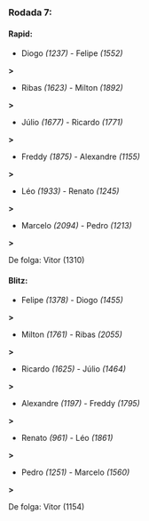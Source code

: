 ### Rodada 7:

#### Rapid:

* Diogo *(1237)*     -     Felipe *(1552)*

 **>** 
* Ribas *(1623)*     -     Milton *(1892)*

 **>** 
* Júlio *(1677)*     -     Ricardo *(1771)*

 **>** 
* Freddy *(1875)*     -     Alexandre *(1155)*

 **>** 
* Léo *(1933)*     -     Renato *(1245)*

 **>** 
* Marcelo *(2094)*     -     Pedro *(1213)*

 **>** 

De folga: Vitor (1310)

#### Blitz:

* Felipe *(1378)*     -     Diogo *(1455)*

 **>** 
* Milton *(1761)*     -     Ribas *(2055)*

 **>** 
* Ricardo *(1625)*     -     Júlio *(1464)*

 **>** 
* Alexandre *(1197)*     -     Freddy *(1795)*

 **>** 
* Renato *(961)*     -     Léo *(1861)*

 **>** 
* Pedro *(1251)*     -     Marcelo *(1560)*

 **>** 

De folga: Vitor (1154)

